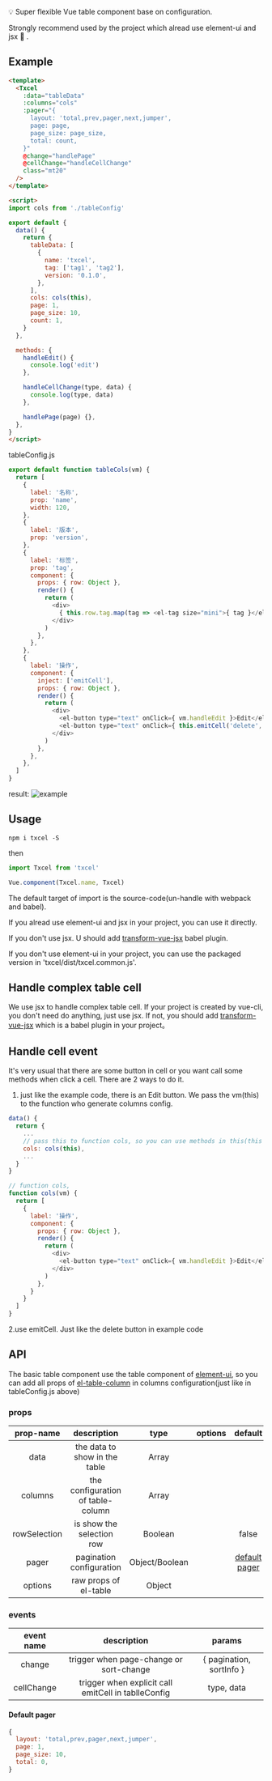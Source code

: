 :bulb: Super flexible Vue table component base on configuration.

Strongly recommend used by the project which alread use element-ui and jsx :dog: .

## Example

```html
<template>
  <Txcel
    :data="tableData"
    :columns="cols"
    :pager="{
      layout: 'total,prev,pager,next,jumper',
      page: page,
      page_size: page_size,
      total: count,
    }"
    @change="handlePage"
    @cellChange="handleCellChange"
    class="mt20"
  />
</template>

<script>
import cols from './tableConfig'

export default {
  data() {
    return {
      tableData: [
        {
          name: 'txcel',
          tag: ['tag1', 'tag2'],
          version: '0.1.0',
        },
      ],
      cols: cols(this),
      page: 1,
      page_size: 10,
      count: 1,
    }
  },

  methods: {
    handleEdit() {
      console.log('edit')
    },

    handleCellChange(type, data) {
      console.log(type, data)
    },

    handlePage(page) {},
  },
}
</script>


```

tableConfig.js

```javascript
export default function tableCols(vm) {
  return [
    {
      label: '名称',
      prop: 'name',
      width: 120,
    },
    {
      label: '版本',
      prop: 'version',
    },
    {
      label: '标签',
      prop: 'tag',
      component: {
        props: { row: Object },
        render() {
          return (
            <div>
              { this.row.tag.map(tag => <el-tag size="mini">{ tag }</el-tag>) }
            </div>
          )
        },
      },
    },
    {
      label: '操作',
      component: {
        inject: ['emitCell'],
        props: { row: Object },
        render() {
          return (
            <div>
              <el-button type="text" onClick={ vm.handleEdit }>Edit</el-button>
              <el-button type="text" onClick={ this.emitCell('delete', this.row.id) }>Delete</el-button>
            </div>
          )
        },
      },
    },
  ]
}

```

result:
![example](https://raw.githubusercontent.com/MoruoFrog/Txcel/master/static/example.png)


## Usage

```
npm i txcel -S
```

then
```javascript
import Txcel from 'txcel'

Vue.component(Txcel.name, Txcel)
```

The default target of import is the source-code(un-handle with webpack and babel).

If you alread use element-ui and jsx in your project, you can use it directly.

If you don't use jsx. U should add [transform-vue-jsx](https://github.com/vuejs/babel-plugin-transform-vue-jsx) babel plugin.

If you don't use element-ui in your project, you can use the packaged version in 'txcel/dist/txcel.common.js'.

## Handle complex table cell

We use jsx to handle complex table cell. If your project is created by vue-cli, you don't need do anything, just use jsx. If not, you should add [transform-vue-jsx](https://github.com/vuejs/babel-plugin-transform-vue-jsx) which is a babel plugin in your project。

## Handle cell event

It's very usual that there are some button in cell or you want call some methods when click a cell.
There are 2 ways to do it.

1. just like the example code, there is an Edit button. We pass the vm(this) to the function who generate columns config.

  ```javascript
  data() {
    return {
      ...
      // pass this to function cols, so you can use methods in this(this Vue compomemt)
      cols: cols(this),
      ...
    }
  }

  // function cols,
  function cols(vm) {
    return [
      {
        label: '操作',
        component: {
          props: { row: Object },
          render() {
            return (
              <div>
                <el-button type="text" onClick={ vm.handleEdit }>Edit</el-button>
              </div>
            )
          },
        }
      }
    ]
  }
  ```

2.use emitCell. Just like the delete button in example code

## API

The basic table component use the table component of [element-ui](https://github.com/ElemeFE/element), so you can add all props of [el-table-column](http://element-cn.eleme.io/#/zh-CN/component/table) in columns configuration(just like in tableConfig.js above)

### props

| prop-name | description | type | options | default |
|:--:|:--:|:--:|:--:|:--:|
| data | the data to show in the table | Array |
| columns | the configuration of table-column | Array |
| rowSelection | is show the selection row | Boolean | | false |
| pager | pagination configuration | Object/Boolean | | <a href="#pager"> default pager</a>|
| options | raw props of el-table | Object | | |

### events

| event name | description | params |
|:--:|:--:|:--:|
| change | trigger when page-change or sort-change | { pagination, sortInfo } |
| cellChange | trigger when explicit call emitCell in tablleConfig | type, data |

#### <a name="pager">Default pager</a>

```javascript
{
  layout: 'total,prev,pager,next,jumper',
  page: 1,
  page_size: 10,
  total: 0,
}
```
